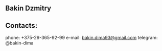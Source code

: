## Bakin Dzmitry
## Contacts:
phone: +375-29-365-92-99
e-mail: bakin.dima93@gmail.com
telegram: @bakin-dima
